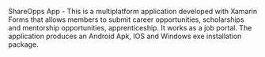 ShareOpps App - This is a multiplatform application developed with Xamarin Forms that allows members to submit career opportunities, scholarships and mentorship opportunities, apprenticeship. It works as a job portal. The application produces an Android Apk, IOS and Windows exe installation package. 
